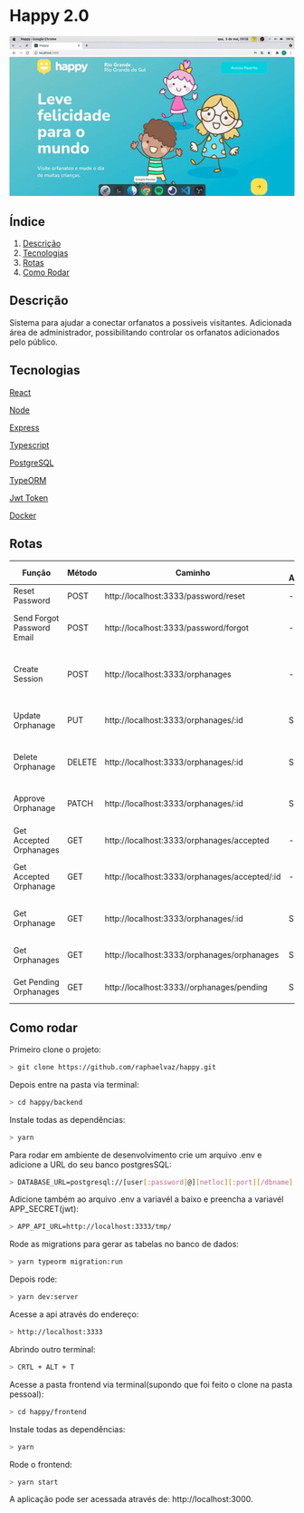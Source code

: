 # Happy 2.0

![](happyl.gif)

## Índice
  1. [Descrição](#description)
  2. [Tecnologias](#techs)
  3. [Rotas](#rotes)
  4. [Como Rodar](#run)
  
 <div id='description' />
 
## Descrição

Sistema para ajudar a conectar orfanatos a possiveis visitantes. Adicionada área de administrador, possibilitando controlar os orfanatos adicionados pelo público.

<div id='techs' />

## Tecnologias

[React](https://pt-br.reactjs.org/)

[Node](https://nodejs.org/en/)

[Express](https://expressjs.com/pt-br/)

[Typescript](https://www.typescriptlang.org/)

[PostgreSQL](https://www.postgresql.org/)

[TypeORM](https://typeorm.io/#/)

[Jwt Token](https://jwt.io/)

[Docker](https://www.docker.com/)



<div id='rotes' />

## Rotas

<div id='run' />

| Função | Método  |  Caminho  | Rota Autenticada | Corpo da Request | 200 | 400 | 404 |
| ------------------- | ------------------- | ------------------- | ------------------- | ------------------- |------------------- |------------------- | ------------------- |
| Reset Password | POST |  http://localhost:3333/password/reset | - | - | - | - | - |
| Send Forgot Password Email | POST |  http://localhost:3333/password/forgot | - | {"email":"raphael@gmail.com"} | no body | {"status": "error","message": "This User does not exists."} | - |
| Create Session | POST |  http://localhost:3333/orphanages |  - |  {"email":"raphael@gmail.com","password":"123qwe"} | {"name": "Rafael","email": "raphael@gmail.com","token": "eyJhbGciOiJIUzI1NiIsInR5cCI6IkpXVCJ9.eyJpYXQiOjE2MjA2NzE1NjEsImV4cCI6MTYyMDY3ODc2MSwic3ViIjoiYzlhNTU0ZmEtZjQ5Ni00OWE1LWEwNTMtNTE5Yzk3MTYwNDg0In0.zqwFrITRXHqeX3uzSgnA3ja4umPQPSwfGG-4S2An_Ac"} | {"status": "error","message": "Incorrect email/password combination"} | - |
| Update Orphanage | PUT | http://localhost:3333/orphanages/:id |  SIM |  no body | no body | {"status": "error","message": "Orphanage not found"} | - |
| Delete Orphanage | DELETE | http://localhost:3333/orphanages/:id |  SIM |  no body | no body | {"status": "error","message": "Orphanage not found"} | - |
| Approve Orphanage | PATCH | http://localhost:3333/orphanages/:id |  SIM |  no body | no body | {"status": "error","message": "Orphanage not found."} | - |
| Get Accepted Orphanages | GET | http://localhost:3333/orphanages/accepted |  - |  - | [{"id": "4b3629d3-8ab0-4fc6-b096-eb079930dd68","name": "Orfanato Esperença","latitude": "-32.0338372154","longitude": "-52.1002793312","about": "Presta assistência","instructions": "Venha como","opening_hours": "Das 8h ás 18h","open_on_weekends": false,"accepted": true,"images": [{"id": "fd5360ad-7915-435f-a5f3-bea507efd4e9","url": "http://localhost:3333/tmp/1620252692121-design_sem_nome_73_widelg.jpg"}]}] or [] | - | - |
| Get Accepted Orphanage | GET | http://localhost:3333/orphanages/accepted/:id|  - |  - | {"id": "4b3629d3-8ab0-4fc6-b096-eb079930dd68","name": "Orfanato Esperença","latitude": "-32.0338372154","longitude": "-52.1002793312","about": "Presta assistência a crianças de 06 a 15 anos que se encontre em situação de risco e/ou vulnerabilidade social.","instructions": "Venha como se sentir a vontade e traga muito amor e paciência para dar.","opening_hours": "Das 8h ás 18h","open_on_weekends": false,"accepted": true,"images": [{"id": "fd5360ad-7915-435f-a5f3-bea507efd4e9","url": "http://localhost:3333/tmp/1620252692121-design_sem_nome_73_widelg.jpg"}]} | - | {"status": "error","message": "Orphanage not found"} |
| Get Orphanage | GET | http://localhost:3333/orphanages/:id |  SIM |  - | {"id": "4b3629d3-8ab0-4fc6-b096-eb079930dd68","name": "Orfanato Esperença","latitude": "-32.0338372154","longitude": "-52.1002793312","about": "Presta assistência a crianças de 06 a 15 anos que se encontre em situação de risco e/ou vulnerabilidade social.","instructions": "Venha como se sentir a vontade e traga muito amor e paciência para dar.","opening_hours": "Das 8h ás 18h","open_on_weekends": false,"accepted": true,"images": [{"id": "fd5360ad-7915-435f-a5f3-bea507efd4e9","url": "http://localhost:3333/tmp/1620252692121-design_sem_nome_73_widelg.jpg"}]} | - | {"status": "error","message": "Orphanage not found"} |
| Get Orphanages | GET | http://localhost:3333/orphanages/orphanages |  SIM |  - | [{"id": "4b3629d3-8ab0-4fc6-b096-eb079930dd68","name": "Orfanato Esperença","latitude": "-32.0338372154","longitude": "-52.1002793312","about": "Presta assistência","instructions": "Venha como","opening_hours": "Das 8h ás 18h","open_on_weekends": false,"accepted": true,"images": [{"id": "fd5360ad-7915-435f-a5f3-bea507efd4e9","url": "http://localhost:3333/tmp/1620252692121-design_sem_nome_73_widelg.jpg"}]}] or [] | - | - |
| Get Pending Orphanages | GET | http://localhost:3333//orphanages/pending |  SIM |  - | [{"id": "4b3629d3-8ab0-4fc6-b096-eb079930dd68","name": "Orfanato Esperença","latitude": "-32.0338372154","longitude": "-52.1002793312","about": "Presta assistência","instructions": "Venha como","opening_hours": "Das 8h ás 18h","open_on_weekends": false,"accepted": false,"images": [{"id": "fd5360ad-7915-435f-a5f3-bea507efd4e9","url": "http://localhost:3333/tmp/1620252692121-design_sem_nome_73_widelg.jpg"}]}] or [] | - | - |

## Como rodar

Primeiro clone o projeto:

```bash
> git clone https://github.com/raphaelvaz/happy.git
```
Depois entre na pasta via terminal:

```bash
> cd happy/backend
```
Instale todas as dependências:

```bash
> yarn
```
Para rodar em ambiente de desenvolvimento crie um arquivo .env e adicione a URL do seu banco postgresSQL:

```bash
> DATABASE_URL=postgresql://[user[:password]@][netloc][:port][/dbname]
```
Adicione também ao arquivo .env a variavél a baixo e preencha a variavél APP_SECRET(jwt):

```bash
> APP_API_URL=http://localhost:3333/tmp/
```
Rode as migrations para gerar as tabelas no banco de dados:

```bash
> yarn typeorm migration:run
```

Depois rode: 
```bash
> yarn dev:server
```

Acesse a api através do endereço:
```bash
> http://localhost:3333
```
Abrindo outro terminal:

```bash
> CRTL + ALT + T 
```
Acesse a pasta frontend via terminal(supondo que foi feito o clone na pasta pessoal):

```bash
> cd happy/frontend
```
Instale todas as dependências:

```bash
> yarn
```
Rode o frontend:

```bash
> yarn start
```
A aplicação pode ser acessada através de: http://localhost:3000.

